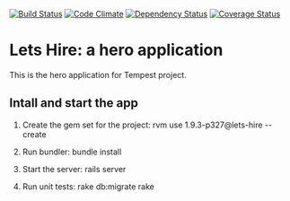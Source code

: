 [![Build Status](https://travis-ci.org/vmw-tmpst/heroapp-LetsHire.png?branch=master)](https://travis-ci.org/vmw-tmpst/heroapp-LetsHire) [![Code Climate](https://codeclimate.com/github/vmw-tmpst/heroapp-LetsHire.png)](https://codeclimate.com/github/vmw-tmpst/heroapp-LetsHire) [![Dependency Status](https://gemnasium.com/vmw-tmpst/heroapp-LetsHire.png)](https://gemnasium.com/vmw-tmpst/heroapp-LetsHire) [![Coverage Status](https://coveralls.io/repos/vmrobin/heroapp-LetsHire/badge.png?branch=master)](https://coveralls.io/r/vmrobin/heroapp-LetsHire)
# Lets Hire: a hero application

This is the hero application for Tempest project.

Intall and start the app
------------------------

1. Create the gem set for the project:
    rvm use 1.9.3-p327@lets-hire --create

2. Run bundler:
    bundle install

3. Start the server:
    rails server

4. Run unit tests:
    rake db:migrate
    rake

